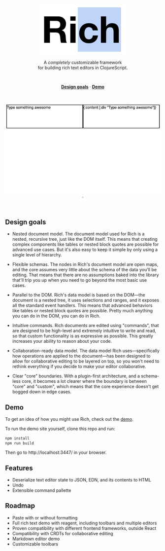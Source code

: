 <p align="center">
  <a href="#"><img src="./docs/images/banner.png" /></a>
</p>

<p align="center">
  A <em>completely</em> customizable framework <br/>
  for building rich text editors in ClojureScript.
</p>
<br/>

<p align="center">
  <a href="#design"><strong>Design goals</strong></a> ·
  <a href="https://beautiful-haupia-5c51c7.netlify.app/"><strong>Demo</strong></a>
</p>
<br/>

<p align="center">
  <a href="#"><img src="./docs/images/awesome-demo.gif" /></a> ·
</p>
<br/>
</p>

## Design goals

- Nested document model. The document model used for Rich is a nested, recursive tree, just like the DOM itself. This means that creating complex components like tables or nested block quotes are possible for advanced use cases. But it's also easy to keep it simple by only using a single level of hierarchy.

- Flexible schemas. The nodes in Rich's document model are open maps, and the core assumes very little about the schema of the data you'll be editing. That means that there are no assumptions baked into the library that'll trip you up when you need to go beyond the most basic use cases.

- Parallel to the DOM. Rich's data model is based on the DOM—the document is a nested tree, it uses selections and ranges, and it exposes all the standard event handlers. This means that advanced behaviors like tables or nested block quotes are possible. Pretty much anything you can do in the DOM, you can do in Rich.

- Intuitive commands. Rich documents are edited using "commands", that are designed to be high-level and extremely intuitive to write and read, so that custom functionality is as expressive as possible. This greatly increases your ability to reason about your code.

- Collaboration-ready data model. The data model Rich uses—specifically how operations are applied to the document—has been designed to allow for collaborative editing to be layered on top, so you won't need to rethink everything if you decide to make your editor collaborative.

- Clear "core" boundaries. With a plugin-first architecture, and a schema-less core, it becomes a lot clearer where the boundary is between "core" and "custom", which means that the core experience doesn't get bogged down in edge cases.

## Demo

To get an idea of how you might use Rich, check out the [demo](https://beautiful-haupia-5c51c7.netlify.app/).

To run the demo site yourself, clone this repo and run:

```
npm install
npm run build
```

Then go to http://localhost:3447/ in your browser.

## Features

- Deserialize text editor state to JSON, EDN, and its contents to HTML
- Undo
- Extensible command pallette

## Roadmap

- Paste with or without formatting
- Full rich text demo with reagent, including toolbars and multiple editors
- Proven compatibility with different frontend frameworks, outside React
- Compatibility with CRDTs for collaborative editing
- Markdown editor demo
- Customizable toolbars

